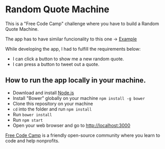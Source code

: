 # Random Quote Machine

This is a "Free Code Camp" challenge where you have to build a Random Quote Machine.

The app has to have similar funcionality to this one -> [Example](https://codepen.io/FreeCodeCamp/full/ONjoLe/)

While developing the app, I had to fulfill the requirements below:

* I can click a button to show me a new random quote.
* I can press a button to tweet out a quote.

## How to run the app locally in your machine.

* Download and install [Node.js](https://nodejs.org)
* Install "Bower" globally on your machine `npm install -g bower`
* Clone this repository on your machine
* `cd` into the folder and run `npm install`
* Run `bower install`
* Run `npm start`
* Open your web browser and go to [http://localhost:3000](http://localhost:3000)

[Free Code Camp](http://www.freecodecamp.com/) is a friendly open-source community where you learn to code and help nonprofits.